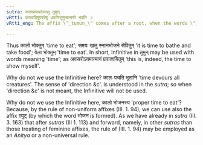 ```yaml
---
sutra: कालसमयवेलासु तुमुन्
vRtti: कालादिषूपपदेषु धातोस्तुमुन्प्रत्ययो भवति ॥
vRtti_eng: The affix \"_tumun_\" comes after a root, when the words \"_kala_\", \"_samaya_\", and \"_vela_\" (all meaning time) are in composition.

---
```

Thus कालो भोक्तुम् 'time to eat'; समयः खलु स्नानभोजने सेवितुम् 'it is time to bathe and take food'; वेला भोक्तुम् 'time to eat'. In short, Infinitive in तुमुन् may be used with words meaning 'time'; as अवसरोऽयमात्मानं प्रकाशयितुम् 'this is, indeed, the time to show myself'.

Why do not we use the Infinitive here? कालः पचति भूतानि 'time devours all creatures'. The sense of 'direction &c'. is understood in the _sutra_; so when 'direction &c' is not meant, the Infinitive will not be used.

Why do not we use the Infinitive here, कालो भोजनस्य 'proper time to eat'? Because, by the rule of non-uniform affixes (III. 1. 94), we can use also the affix ल्युट् (by which the word भोजन is formed). As we have already in _sutra_ (III. 3. 163) that after _sutras_ (III 1. 113) and forward, namely, in other _sutras_ than those treating of feminine affixes, the rule of (III. 1. 94) may be employed as an _Anitya_ or a non-universal rule.